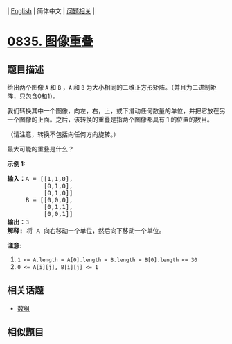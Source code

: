 
| [English](README_EN.md) | 简体中文 | [问题相关](QUESTION.md) |
# [0835. 图像重叠](https://leetcode-cn.com/problems/image-overlap/)
## 题目描述
<p>给出两个图像 <code>A</code> 和 <code>B</code>&nbsp;，<code>A</code> 和 <code>B</code>&nbsp;为大小相同的二维正方形矩阵。（并且为二进制矩阵，只包含0和1）。</p>

<p>我们转换其中一个图像，向左，右，上，或下滑动任何数量的单位，并把它放在另一个图像的上面。之后，该转换的重叠是指两个图像都具有 1 的位置的数目。</p>

<p>（请注意，转换不包括向任何方向旋转。）</p>

<p>最大可能的重叠是什么？</p>

<p><strong>示例 1:</strong></p>

<pre><strong>输入：</strong>A = [[1,1,0],
          [0,1,0],
&nbsp;         [0,1,0]]
&nbsp;    B = [[0,0,0],
&nbsp;         [0,1,1],
&nbsp;         [0,0,1]]
<strong>输出：</strong>3
<strong>解释:</strong> 将 A 向右移动一个单位，然后向下移动一个单位。</pre>

<p><strong>注意:</strong>&nbsp;</p>

<ol>
	<li><code>1 &lt;= A.length = A[0].length = B.length = B[0].length &lt;= 30</code></li>
	<li><code>0 &lt;=&nbsp;A[i][j], B[i][j] &lt;= 1</code></li>
</ol>

## 相关话题
- [数组](https://leetcode-cn.com/tag/array)
## 相似题目

